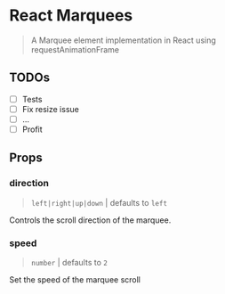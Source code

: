 # React Marquees

> A Marquee element implementation in React using requestAnimationFrame

## TODOs

* [ ] Tests
* [ ] Fix resize issue
* [ ] ...
* [ ] Profit

## Props

### direction

> `left|right|up|down` | defaults to `left`

Controls the scroll direction of the marquee.

### speed

> `number` | defaults to `2`

Set the speed of the marquee scroll
